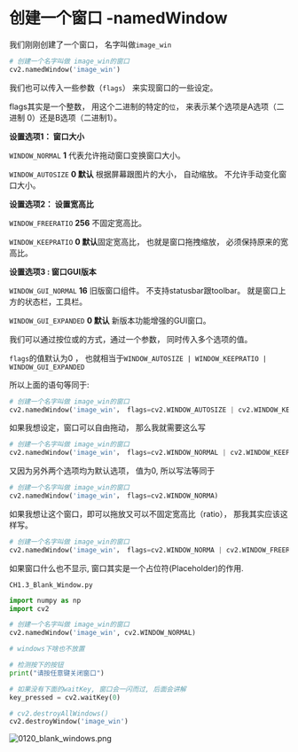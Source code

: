 # 创建一个窗口 -namedWindow



我们刚刚创建了一个窗口， 名字叫做`image_win` 

```python
# 创建一个名字叫做 image_win的窗口
cv2.namedWindow('image_win')
```



我们也可以传入一些参数（`flags`） 来实现窗口的一些设定。

flags其实是一个整数， 用这个二进制的特定的`位`， 来表示某个选项是A选项（二进制 0）还是B选项（二进制1）。 



**设置选项1： 窗口大小**

`WINDOW_NORMAL` **1** 代表允许拖动窗口变换窗口大小。

`WINDOW_AUTOSIZE`  **0 默认** 根据屏幕跟图片的大小， 自动缩放。 不允许手动变化窗口大小。



**设置选项2： 设置宽高比**

`WINDOW_FREERATIO`  **256** 不固定宽高比。

`WINDOW_KEEPRATIO`  **0  默认**固定宽高比， 也就是窗口拖拽缩放， 必须保持原来的宽高比。 



**设置选项3 : 窗口GUI版本**

`WINDOW_GUI_NORMAL` **16** 旧版窗口组件。 不支持statusbar跟toolbar。 就是窗口上方的状态栏，工具栏。

`WINDOW_GUI_EXPANDED`  **0 默认** 新版本功能增强的GUI窗口。





我们可以通过按位或的方式，通过一个参数， 同时传入多个选项的值。 

`flags`的值默认为0 ， 也就相当于`WINDOW_AUTOSIZE | WINDOW_KEEPRATIO | WINDOW_GUI_EXPANDED`



所以上面的语句等同于: 

```python
# 创建一个名字叫做 image_win的窗口
cv2.namedWindow('image_win'， flags=cv2.WINDOW_AUTOSIZE | cv2.WINDOW_KEEPRATIO | cv2.WINDOW_GUI_EXPANDED)
```



如果我想设定，窗口可以自由拖动， 那么我就需要这么写

```python
# 创建一个名字叫做 image_win的窗口
cv2.namedWindow('image_win'， flags=cv2.WINDOW_NORMAL | cv2.WINDOW_KEEPRATIO | cv2.WINDOW_GUI_EXPANDED)
```

又因为另外两个选项均为默认选项， 值为0, 所以写法等同于

```python
# 创建一个名字叫做 image_win的窗口
cv2.namedWindow('image_win'， flags=cv2.WINDOW_NORMA)
```



如果我想让这个窗口，即可以拖放又可以不固定宽高比（ratio）， 那我其实应该这样写。

```python
# 创建一个名字叫做 image_win的窗口
cv2.namedWindow('image_win'， flags=cv2.WINDOW_NORMA | cv2.WINDOW_FREERATIO)
```





如果窗口什么也不显示, 窗口其实是一个占位符(Placeholder)的作用. 

`CH1.3_Blank_Window.py`

```python
import numpy as np
import cv2

# 创建一个名字叫做 image_win的窗口
cv2.namedWindow('image_win', cv2.WINDOW_NORMAL)

# windows下啥也不放置

# 检测按下的按钮
print("请按任意键关闭窗口")

# 如果没有下面的waitKey, 窗口会一闪而过, 后面会讲解
key_pressed = cv2.waitKey(0)

# cv2.destroyAllWindows()
cv2.destroyWindow('image_win')
```





![0120_blank_windows.png](http://image.myfange.com/0120_blank_windows.png-fg)